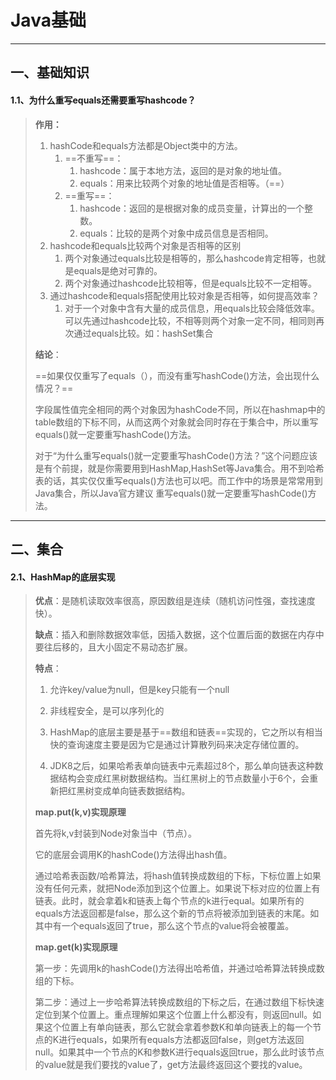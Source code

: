# Java基础

-----

## 一、基础知识

#### 1.1、为什么重写equals还需要重写hashcode？

> **作用：**
>
> 1. hashCode和equals方法都是Object类中的方法。
>    1. ==不重写==：
>       1. hashcode：属于本地方法，返回的是对象的地址值。
>       2. equals：用来比较两个对象的地址值是否相等。（==）
>    2. ==重写==：
>       1. hashcode：返回的是根据对象的成员变量，计算出的一个整数。
>       2. equals：比较的是两个对象中成员信息是否相同。
> 2. hashcode和equals比较两个对象是否相等的区别
>    1. 两个对象通过equals比较是相等的，那么hashcode肯定相等，也就是equals是绝对可靠的。
>    2. 两个对象通过hashcode比较相等，但是equals比较不一定相等。
> 3. 通过hashcode和equals搭配使用比较对象是否相等，如何提高效率？
>    1. 对于一个对象中含有大量的成员信息，用equals比较会降低效率。可以先通过hashcode比较，不相等则两个对象一定不同，相同则再次通过equals比较。如：hashSet集合
>
> **结论**：
>
> ==如果仅仅重写了equals（），而没有重写hashCode()方法，会出现什么情况？==
>
> ​	字段属性值完全相同的两个对象因为hashCode不同，所以在hashmap中的table数组的下标不同，从而这两个对象就会同时存在于集合中，所以重写equals()就一定要重写hashCode()方法。
>
> 对于“为什么重写equals()就一定要重写hashCode()方法？”这个问题应该是有个前提，就是你需要用到HashMap,HashSet等Java集合。用不到哈希表的话，其实仅仅重写equals()方法也可以吧。而工作中的场景是常常用到Java集合，所以Java官方建议 重写equals()就一定要重写hashCode()方法。



---

## 二、集合

#### 2.1、HashMap的底层实现

> **优点**：是随机读取效率很高，原因数组是连续（随机访问性强，查找速度快）。
>
> **缺点**：插入和删除数据效率低，因插入数据，这个位置后面的数据在内存中要往后移的，且大小固定不易动态扩展。
>
> **特点**：
>
> 1. 允许key/value为null，但是key只能有一个null
> 2. 非线程安全，是可以序列化的
>
> 3. HashMap的底层主要是基于==数组和链表==实现的，它之所以有相当快的查询速度主要是因为它是通过计算散列码来决定存储位置的。
> 4. JDK8之后，如果哈希表单向链表中元素超过8个，那么单向链表这种数据结构会变成红黑树数据结构。当红黑树上的节点数量小于6个，会重新把红黑树变成单向链表数据结构。
>
> **map.put(k,v)实现原理**
>
> 首先将k,v封装到Node对象当中（节点）。
>
> 它的底层会调用K的hashCode()方法得出hash值。
>
> 通过哈希表函数/哈希算法，将hash值转换成数组的下标，下标位置上如果没有任何元素，就把Node添加到这个位置上。如果说下标对应的位置上有链表。此时，就会拿着k和链表上每个节点的k进行equal。如果所有的equals方法返回都是false，那么这个新的节点将被添加到链表的末尾。如其中有一个equals返回了true，那么这个节点的value将会被覆盖。
>
> **map.get(k)实现原理**
>
> 第一步：先调用k的hashCode()方法得出哈希值，并通过哈希算法转换成数组的下标。
>
> 第二步：通过上一步哈希算法转换成数组的下标之后，在通过数组下标快速定位到某个位置上。重点理解如果这个位置上什么都没有，则返回null。如果这个位置上有单向链表，那么它就会拿着参数K和单向链表上的每一个节点的K进行equals，如果所有equals方法都返回false，则get方法返回null。如果其中一个节点的K和参数K进行equals返回true，那么此时该节点的value就是我们要找的value了，get方法最终返回这个要找的value。











